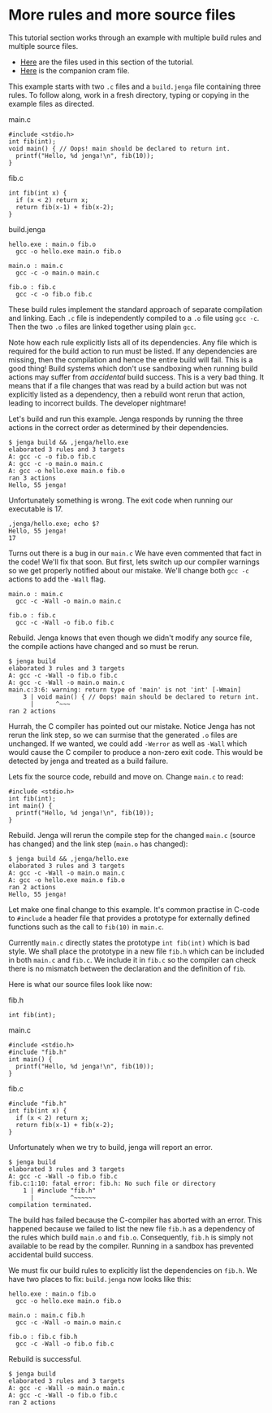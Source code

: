 
# More rules and more source files

This tutorial section works through an example with multiple build rules and multiple source files.

- [Here](files/02) are the files used in this section of the tutorial.
- [Here](cram/02_more_rules.t) is the companion cram file.

This example starts with two `.c` files and a `build.jenga` file containing three rules.
To follow along, work in a fresh directory, typing or copying in the example files as directed.

main.c
```
#include <stdio.h>
int fib(int);
void main() { // Oops! main should be declared to return int.
  printf("Hello, %d jenga!\n", fib(10));
}
```

fib.c
```
int fib(int x) {
  if (x < 2) return x;
  return fib(x-1) + fib(x-2);
}
```

build.jenga
```
hello.exe : main.o fib.o
  gcc -o hello.exe main.o fib.o

main.o : main.c
  gcc -c -o main.o main.c

fib.o : fib.c
  gcc -c -o fib.o fib.c
```

These build rules implement the standard approach of separate compilation and linking.
Each `.c` file is independently compiled to a `.o` file using `gcc -c`. Then the two `.o` files are linked together using plain `gcc`.

Note how each rule explicitly lists all of its dependencies. Any file which is required for the build action to run must be listed. If any dependencies are missing, then the compilation and hence the entire build will fail.
This is a good thing! Build systems which don't use sandboxing when running build actions may suffer from _accidental_ build success. This is a very bad thing. It means that if a file changes that was read by a build action but was not explicitly listed as a dependency, then a rebuild wont rerun that action, leading to incorrect builds. The developer nightmare!

Let's build and run this example.
Jenga responds by running the three actions in the correct order as determined by their dependencies.
```
$ jenga build && ,jenga/hello.exe
elaborated 3 rules and 3 targets
A: gcc -c -o fib.o fib.c
A: gcc -c -o main.o main.c
A: gcc -o hello.exe main.o fib.o
ran 3 actions
Hello, 55 jenga!
```

Unfortunately something is wrong. The exit code when running our executable is 17.
```
,jenga/hello.exe; echo $?
Hello, 55 jenga!
17
```

Turns out there is a bug in our `main.c`
We have even commented that fact in the code!
We'll fix that soon.
But first, lets switch up our compiler warnings so we get properly notified about our mistake.
We'll change both `gcc -c` actions to add the `-Wall` flag.
```
main.o : main.c
  gcc -c -Wall -o main.o main.c

fib.o : fib.c
  gcc -c -Wall -o fib.o fib.c
```

Rebuild. Jenga knows that even though we didn't modify any source file, the compile actions have changed and so must be rerun.
```
$ jenga build
elaborated 3 rules and 3 targets
A: gcc -c -Wall -o fib.o fib.c
A: gcc -c -Wall -o main.o main.c
main.c:3:6: warning: return type of 'main' is not 'int' [-Wmain]
    3 | void main() { // Oops! main should be declared to return int.
      |      ^~~~
ran 2 actions
```

Hurrah, the C compiler has pointed out our mistake.
Notice Jenga has not rerun the link step, so we can surmise that the generated `.o` files are unchanged.
If we wanted, we could add `-Werror` as well as `-Wall` which would cause the C compiler to produce a non-zero exit code.
This would be detected by jenga and treated as a build failure.

Lets fix the source code, rebuild and move on. Change `main.c` to read:
```
#include <stdio.h>
int fib(int);
int main() {
  printf("Hello, %d jenga!\n", fib(10));
}
```

Rebuild. Jenga will rerun the compile step for the changed `main.c` (source has changed) and the link step (`main.o` has changed):
```
$ jenga build && ,jenga/hello.exe
elaborated 3 rules and 3 targets
A: gcc -c -Wall -o main.o main.c
A: gcc -o hello.exe main.o fib.o
ran 2 actions
Hello, 55 jenga!
```

Let make one final change to this example.
It's common practise in C-code to `#include` a header file that provides a prototype for externally defined functions such as the call to `fib(10)` in `main.c`.

Currently `main.c` directly states the prototype `int fib(int)` which is bad style.
We shall place the prototype in a new file `fib.h` which can be included in both `main.c` and `fib.c`.
We include it in `fib.c` so the compiler can check there is no mismatch between the declaration and the definition of `fib`.

Here is what our source files look like now:

fib.h
```
int fib(int);
```

main.c
```
#include <stdio.h>
#include "fib.h"
int main() {
  printf("Hello, %d jenga!\n", fib(10));
}
```

fib.c
```
#include "fib.h"
int fib(int x) {
  if (x < 2) return x;
  return fib(x-1) + fib(x-2);
}
```

Unfortunately when we try to build, jenga will report an error.
```
$ jenga build
elaborated 3 rules and 3 targets
A: gcc -c -Wall -o fib.o fib.c
fib.c:1:10: fatal error: fib.h: No such file or directory
    1 | #include "fib.h"
      |          ^~~~~~~
compilation terminated.
```

The build has failed because the C-compiler has aborted with an error.
This happened because we failed to list the new file `fib.h` as a dependency of the rules which build `main.o` and `fib.o`.
Consequently, `fib.h` is simply not available to be read by the compiler.
Running in a sandbox has prevented accidental build success.

We must fix our build rules to explicitly list the dependencies on `fib.h`. We have two places to fix:
`build.jenga` now looks like this:
```
hello.exe : main.o fib.o
  gcc -o hello.exe main.o fib.o

main.o : main.c fib.h
  gcc -c -Wall -o main.o main.c

fib.o : fib.c fib.h
  gcc -c -Wall -o fib.o fib.c
```

Rebuild is successful.
```
$ jenga build
elaborated 3 rules and 3 targets
A: gcc -c -Wall -o main.o main.c
A: gcc -c -Wall -o fib.o fib.c
ran 2 actions
```
